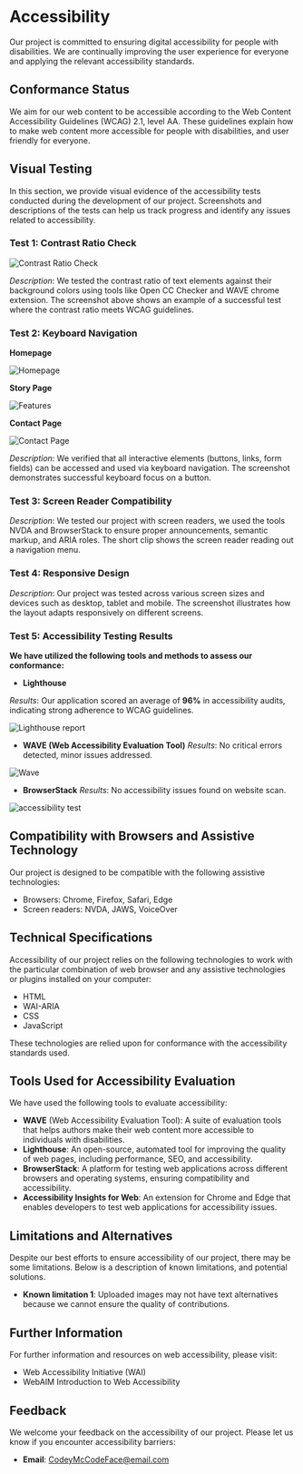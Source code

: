 # Accessibility

Our project is committed to ensuring digital accessibility for people with disabilities. We are continually improving the user experience for everyone and applying the relevant accessibility standards.

## Conformance Status

We aim for our web content to be accessible according to the Web Content Accessibility Guidelines (WCAG) 2.1, level AA. These guidelines explain how to make web content more accessible for people with disabilities, and user friendly for everyone.

## Visual Testing

In this section, we provide visual evidence of the accessibility tests conducted during the development of our project. Screenshots and descriptions of the tests can help us track progress and identify any issues related to accessibility.

### Test 1: Contrast Ratio Check

![Contrast Ratio Check](public/assets/images/colorContrastChecker.png)

_Description_: We tested the contrast ratio of text elements against their background colors using tools like Open CC Checker and WAVE chrome extension. The screenshot above shows an example of a successful test where the contrast ratio meets WCAG guidelines.

### Test 2: Keyboard Navigation

**Homepage**

![Homepage](public/assets/images/keytabbingHomepage.png)

**Story Page**

![Features](public/assets/images/keyTabbingFeatures.png)

**Contact Page**

![Contact Page](public/assets/images/keyTabbingContactform.png)

_Description_: We verified that all interactive elements (buttons, links, form fields) can be accessed and used via keyboard navigation. The screenshot demonstrates successful keyboard focus on a button.

### Test 3: Screen Reader Compatibility

<!-- add a short clip of the screen reader -->

_Description_: We tested our project with screen readers, we used the tools NVDA and BrowserStack  to ensure proper announcements, semantic markup, and ARIA roles. The short clip shows the screen reader reading out a navigation menu.

### Test 4: Responsive Design

<!-- add screenshot of mobile and desktop -->

_Description_: Our project was tested across various screen sizes and devices such as desktop, tablet and mobile. The screenshot illustrates how the layout adapts responsively on different screens.

### Test 5: Accessibility Testing Results

**We have utilized the following tools and methods to assess our conformance:**

- **Lighthouse**

*Results*: Our application scored an average of **96%** in accessibility audits, indicating strong adherence to WCAG guidelines.

![Lighthouse report](public/assets/images/lighthouseDesktop.png)

- **WAVE (Web Accessibility Evaluation Tool)**
*Results*: No critical errors detected, minor issues addressed.

![Wave](public/assets/images/waveFixed.png)


- **BrowserStack**
*Results*: No accessibility issues found on website scan.

![accessibility test](public/assets/images/websiteScanAccessibilityTesting.png)


## Compatibility with Browsers and Assistive Technology

Our project is designed to be compatible with the following assistive technologies:

- Browsers: Chrome, Firefox, Safari, Edge
- Screen readers: NVDA, JAWS, VoiceOver

## Technical Specifications

Accessibility of our project relies on the following technologies to work with the particular combination of web browser and any assistive technologies or plugins installed on your computer:

- HTML
- WAI-ARIA
- CSS
- JavaScript

These technologies are relied upon for conformance with the accessibility standards used.

## Tools Used for Accessibility Evaluation

We have used the following tools to evaluate accessibility:

- **WAVE** (Web Accessibility Evaluation Tool): A suite of evaluation tools that helps authors make their web content more accessible to individuals with disabilities.
- **Lighthouse**: An open-source, automated tool for improving the quality of web pages, including performance, SEO, and accessibility.
- **BrowserStack**: A platform for testing web applications across different browsers and operating systems, ensuring compatibility and accessibility.
- **Accessibility Insights for Web**: An extension for Chrome and Edge that enables developers to test web applications for accessibility issues.

## Limitations and Alternatives

Despite our best efforts to ensure accessibility of our project, there may be some limitations. Below is a description of known limitations, and potential solutions.

- **Known limitation 1**: Uploaded images may not have text alternatives because we cannot ensure the quality of contributions. 


## Further Information

For further information and resources on web accessibility, please visit:

- Web Accessibility Initiative (WAI)
- WebAIM Introduction to Web Accessibility

## Feedback

We welcome your feedback on the accessibility of our project. Please let us know if you encounter accessibility barriers:

- **Email**: CodeyMcCodeFace@email.com